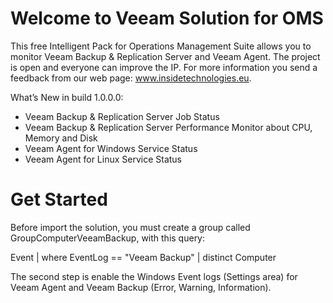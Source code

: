 # Welcome to Veeam Solution for OMS

This free Intelligent Pack for Operations Management Suite allows you to monitor Veeam Backup & Replication Server and Veeam Agent. The project is open and everyone can improve the IP. For more information you send a feedback from our web page: www.insidetechnologies.eu.

What’s New in build 1.0.0.0:

- Veeam Backup & Replication Server Job Status
- Veeam Backup & Replication Server Performance Monitor about CPU, Memory and Disk
- Veeam Agent for Windows Service Status
- Veeam Agent for Linux Service Status

# Get Started

Before import the solution, you must create a group called GroupComputerVeeamBackup, with this query:

Event
| where EventLog == "Veeam Backup"
| distinct Computer

The second step is enable the Windows Event logs (Settings area) for Veeam Agent and Veeam Backup (Error, Warning, Information).
